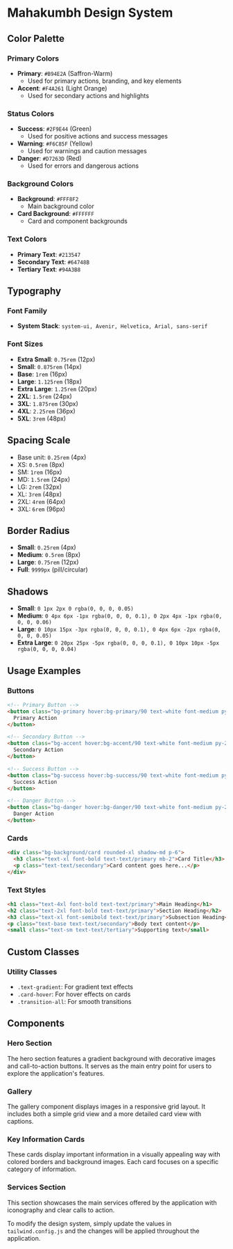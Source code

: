 # Mahakumbh Design System

## Color Palette

### Primary Colors
- **Primary**: `#B94E2A` (Saffron-Warm)
  - Used for primary actions, branding, and key elements
- **Accent**: `#F4A261` (Light Orange)
  - Used for secondary actions and highlights

### Status Colors
- **Success**: `#2F9E44` (Green)
  - Used for positive actions and success messages
- **Warning**: `#F6C85F` (Yellow)
  - Used for warnings and caution messages
- **Danger**: `#D7263D` (Red)
  - Used for errors and dangerous actions

### Background Colors
- **Background**: `#FFF8F2`
  - Main background color
- **Card Background**: `#FFFFFF`
  - Card and component backgrounds

### Text Colors
- **Primary Text**: `#213547`
- **Secondary Text**: `#64748B`
- **Tertiary Text**: `#94A3B8`

## Typography

### Font Family
- **System Stack**: `system-ui, Avenir, Helvetica, Arial, sans-serif`

### Font Sizes
- **Extra Small**: `0.75rem` (12px)
- **Small**: `0.875rem` (14px)
- **Base**: `1rem` (16px)
- **Large**: `1.125rem` (18px)
- **Extra Large**: `1.25rem` (20px)
- **2XL**: `1.5rem` (24px)
- **3XL**: `1.875rem` (30px)
- **4XL**: `2.25rem` (36px)
- **5XL**: `3rem` (48px)

## Spacing Scale
- Base unit: `0.25rem` (4px)
- XS: `0.5rem` (8px)
- SM: `1rem` (16px)
- MD: `1.5rem` (24px)
- LG: `2rem` (32px)
- XL: `3rem` (48px)
- 2XL: `4rem` (64px)
- 3XL: `6rem` (96px)

## Border Radius
- **Small**: `0.25rem` (4px)
- **Medium**: `0.5rem` (8px)
- **Large**: `0.75rem` (12px)
- **Full**: `9999px` (pill/circular)

## Shadows
- **Small**: `0 1px 2px 0 rgba(0, 0, 0, 0.05)`
- **Medium**: `0 4px 6px -1px rgba(0, 0, 0, 0.1), 0 2px 4px -1px rgba(0, 0, 0, 0.06)`
- **Large**: `0 10px 15px -3px rgba(0, 0, 0, 0.1), 0 4px 6px -2px rgba(0, 0, 0, 0.05)`
- **Extra Large**: `0 20px 25px -5px rgba(0, 0, 0, 0.1), 0 10px 10px -5px rgba(0, 0, 0, 0.04)`

## Usage Examples

### Buttons
```html
<!-- Primary Button -->
<button class="bg-primary hover:bg-primary/90 text-white font-medium py-2 px-4 rounded-lg">
  Primary Action
</button>

<!-- Secondary Button -->
<button class="bg-accent hover:bg-accent/90 text-white font-medium py-2 px-4 rounded-lg">
  Secondary Action
</button>

<!-- Success Button -->
<button class="bg-success hover:bg-success/90 text-white font-medium py-2 px-4 rounded-lg">
  Success Action
</button>

<!-- Danger Button -->
<button class="bg-danger hover:bg-danger/90 text-white font-medium py-2 px-4 rounded-lg">
  Danger Action
</button>
```

### Cards
```html
<div class="bg-background/card rounded-xl shadow-md p-6">
  <h3 class="text-xl font-bold text-text/primary mb-2">Card Title</h3>
  <p class="text-text/secondary">Card content goes here...</p>
</div>
```

### Text Styles
```html
<h1 class="text-4xl font-bold text-text/primary">Main Heading</h1>
<h2 class="text-2xl font-bold text-text/primary">Section Heading</h2>
<h3 class="text-xl font-semibold text-text/primary">Subsection Heading</h3>
<p class="text-base text-text/secondary">Body text content</p>
<small class="text-sm text-text/tertiary">Supporting text</small>
```

## Custom Classes

### Utility Classes
- `.text-gradient`: For gradient text effects
- `.card-hover`: For hover effects on cards
- `.transition-all`: For smooth transitions

## Components

### Hero Section
The hero section features a gradient background with decorative images and call-to-action buttons. It serves as the main entry point for users to explore the application's features.

### Gallery
The gallery component displays images in a responsive grid layout. It includes both a simple grid view and a more detailed card view with captions.

### Key Information Cards
These cards display important information in a visually appealing way with colored borders and background images. Each card focuses on a specific category of information.

### Services Section
This section showcases the main services offered by the application with iconography and clear calls to action.

To modify the design system, simply update the values in `tailwind.config.js` and the changes will be applied throughout the application.